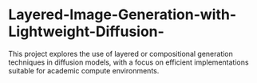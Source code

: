 # Layered-Image-Generation-with-Lightweight-Diffusion-
This project explores the use of layered or compositional generation techniques in diffusion models, with a focus on efficient implementations suitable for academic compute environments.  
